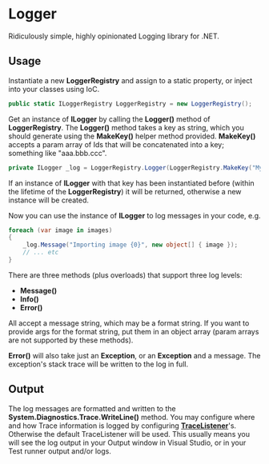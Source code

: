 Logger
======

Ridiculously simple, highly opinionated Logging library for .NET.

Usage
-----

Instantiate a new **LoggerRegistry** and assign to a static property, or inject into your classes using IoC.

```csharp
public static ILoggerRegistry LoggerRegistry = new LoggerRegistry();
```

Get an instance of **ILogger** by calling the **Logger()** method of **LoggerRegistry**. The **Logger()** method takes a key as string, which 
you should generate using the **MakeKey()** helper method provided. **MakeKey()** accepts a param array of Ids that will be concatenated
into a key; something like "aaa.bbb.ccc".

```csharp
private ILogger _log = LoggerRegistry.Logger(LoggerRegistry.MakeKey("MyProject", "MyClass", "SomeId"));
```

If an instance of **ILogger** with that key has been instantiated before (within the lifetime of the **LoggerRegistry**) it will be 
returned, otherwise a new instance will be created.

Now you can use the instance of **ILogger** to log messages in your code, e.g.

```csharp
foreach (var image in images)
{
    _log.Message("Importing image {0}", new object[] { image });
    // ... etc
}
```

There are three methods (plus overloads) that support three log levels:

* **Message()**
* **Info()**
* **Error()**

All accept a message string, which may be a format string. If you want to provide args for the format string, put them in an 
object array (param arrays are not supported by these methods).

**Error()** will also take just an **Exception**, or an **Exception** and a message. The exception's stack trace will be written to 
the log in full.

Output
------

The log messages are formatted and written to the **System.Diagnostics.Trace.WriteLine()** method. You may configure where and 
how Trace information is logged by configuring **[TraceListener](http://msdn.microsoft.com/en-us/library/vstudio/system.diagnostics.tracelistener)**'s. Otherwise the default TraceListener will be used. This usually 
means you will see the log output in your Output window in Visual Studio, or in your Test runner output and/or logs.